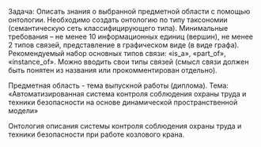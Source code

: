 Задача:
Описать знания о выбранной предметной области с помощью онтологии. Необходимо создать онтологию по типу таксономии (семантическую сеть классифицирующего типа).
Минимальные требования – не менее 10 информационных единиц (вершин), не менее 2 типов связей, представление в графическом виде (в виде графа).
Рекомендуемый набор основных типов связи: «is_a», «part_of», «instance_of».
Можно вводить свои типы связей (смысл связи должен быть понятен из названия или прокомментирован отдельно).

Предметная область - тема выпускной работы (диплома).
Тема: «Автоматизированная система контроля соблюдения охраны труда и техники безопасности на основе динамической пространственной модели»

Онтология описания системы контроля соблюдения охраны труда и техники безопасности при работе козлового крана.
